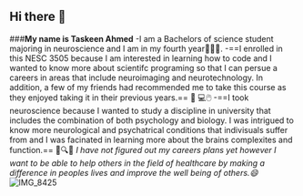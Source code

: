 ## Hi there 👋
###**My name is Taskeen Ahmed**
-I am a Bachelors of science student majoring in neuroscience and I am in my fourth year📖👩‍🔬.
-==I enrolled in this NESC 3505 because I am interested in learning how to code and I wanted to know more about scientifc programing so that I can persue a careers in areas that include neuroimaging and neurotechnology. In addition, a few of my friends had recommended me to take this course as they enjoyed taking it in their previous years.== 🥼 💻🖱️
-==I took neuroscience because I wanted to study a discipline in university that includes the combination of both psychology and biology. I was intrigued to know more neurological and psychatrical conditions that indivisuals suffer from and I was facinated in learning more about the brains complexites and function.== 💊🔍🧠
*I have not figured out my careers plans yet however I want to be able to help others in the field of healthcare by making a difference in peoples lives and improve the well being of others.😄*
![IMG_8425](https://github.com/user-attachments/assets/9e5a1361-bae7-4d44-8390-35e108265704)


<!--
**TaskeenAhmed1234/TaskeenAhmed1234** is a ✨ _special_ ✨ repository because its `README.md` (this file) appears on your GitHub profile.

Here are some ideas to get you started:

- 🔭 I’m currently working on ...
- 🌱 I’m currently learning ...
- 👯 I’m looking to collaborate on ...
- 🤔 I’m looking for help with ...
- 💬 Ask me about ...
- 📫 How to reach me: ...
- 😄 Pronouns: ...
- ⚡ Fun fact: ...
-->
